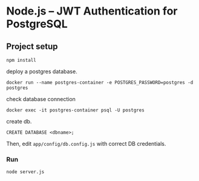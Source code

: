 # Node.js – JWT Authentication for PostgreSQL

## Project setup

```
npm install
```

deploy a postgres database.

```
docker run --name postgres-container -e POSTGRES_PASSWORD=postgres -d postgres
```

check database connection

```
docker exec -it postgres-container psql -U postgres
```

create db.

```
CREATE DATABASE <dbname>;
```

Then, edit `app/config/db.config.js` with correct DB credentials.

### Run

```
node server.js
```
